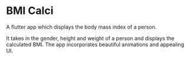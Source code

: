 # BMI Calci
A flutter app which displays the body mass index of a person.

It takes in the gender, height and weight of a person and displays the calculated BMI. The app incorporates beautiful animations and appealing UI.
